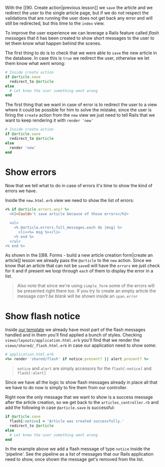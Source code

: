 With the [[90. Create action|previous lesson]] we `save` the article and we redirect the user to the single article page, but if we do not respect the validations that are running the user does not get back any error and will still be redirected, but this time to the `index` view.

To improve the user experience we can leverage a Rails feature called *flash messages* that it has been created to show short messages to the user to let them know what happen behind the scenes.

The first thing to do is to check that we were able to `save` the new article in the database. In case this is `true` we redirect the user, otherwise we let them know what went wrong:
```ruby
# Inside create action
if @article.save
  redirect_to @article
else
  # Let know the user something went wrong
end
```
The first thing that we want in case of error is to redirect the user to a view where it could be possible for him to solve the mistake, since the user is firing the `create` action from the `new` view we just need to tell Rails that we want to keep rendering it with 
`render 'new'`
```ruby
# Inside create action
if @article.save
  redirect_to @article
else
  render 'new'
end
```
# Show errors
Now that we tell what to do in case of errors it's time to show the kind of errors we have.

Inside the `new.html.erb` view we need to show the list of errors:
```ruby
<% if @article.errors.any? %>
  <h2>Couldn't save article because of those errors</h2>

  <ul>
    <% @article.errors.full_messages.each do |msg| %>
      <li><%= msg %></li>
    <% end %>
  </ul>
<% end %>
```
As shown in the [[88. Forms - build a new article creation form|create an article]] lesson we already pass the `@article` to the `new` action. Since we know that an article that can not be `save`d will have the `errors` we just check for it and if present we loop through `each` of them to display the error in a list.

> Also note that since we're using `simple_form` some of the errors will be presented right there too. If you try to create an empty article the message *can't be blank* will be shown inside an `span.error`

# Show flash notice
Inside [our template](https://github.com/AndreaBarghigiani/rails-tailwindcss) we already have most part of the flash messages handled and in them you'll find applied a bunch of styles. Checking `views/layouts/application.html.erb` you'll find that we render the `views/shared/_flash.html.erb` in case our application need to show some:
```ruby
# application.html.erb
<%= render 'shared/flash' if notice.present? || alert.present? %>
```
> `notice` and `alert` are simply accessors for the `flash[:notice]` and `flash[:alert]`

Since we have all the logic to show flash messages already in place all that we have to do now is simply to fire them from our controller.

Right now the only message that we want to show is a success message after the article creation, so we get back to the `articles_controller.rb` and add the following in case `@article.save` is successful:
```ruby
if @article.save
  flash[:notice] = 'Article was created successfully.'
  redirect_to @article
else
  # Let know the user something went wrong
end
```
In the example above we add a flash message of type `notice` inside the 'pipeline'. See the pipeline as a list of messages that our Rails application need to show, once shown the message get's removed from the list.
